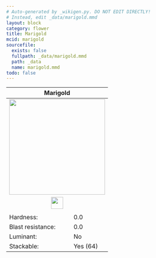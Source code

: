 ```yaml
---
# Auto-generated by _wikigen.py. DO NOT EDIT DIRECTLY!
# Instead, edit _data/marigold.mmd
layout: block
category: flower
title: Marigold
mcid: marigold
sourcefile:
  exists: false
  fullpath: _data/marigold.mmd
  path: _data
  name: marigold.mmd
todo: false
---
```


<table class="block-info"><thead><tr>
<th colspan=2>Marigold</th>
</tr></thead><tbody>
<tr><td colspan=2 class="cell-image-big" style="text-align:center"><img src="/allotment/img/textures/allotment/marigold.png" width="256" height="256" alt="" class="preview-icon"></td></tr>
<tr><td colspan=2 class="cell-image-small" style="text-align:center"><img src="/allotment/img/inventory_textures/allotment/marigold.png" width="32" height="32" alt="" class="inventory-icon"></td></tr>
<tr><td colspan=2 style="text-align:center"><span class="tool-info tool-none tool-level-0" title="Does not require or break faster with any tool"></span></td></tr>
<tr><td>Hardness:</td><td>0.0</td></tr>
<tr><td>Blast resistance:</td><td>0.0</td></tr>
<tr><td>Luminant:</td><td>No</td></tr>
<tr><td>Stackable:</td><td>Yes (64)</td></tr>
</tbody></table>


